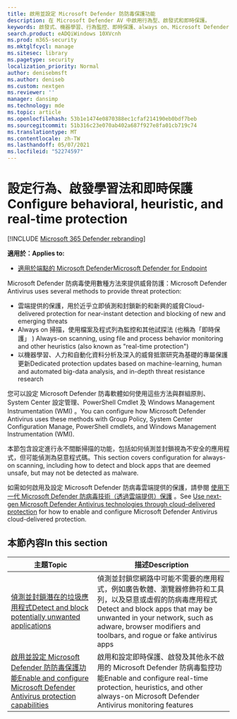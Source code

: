 ```yaml
---
title: 啟用並設定 Microsoft Defender 防防毒保護功能
description: 在 Microsoft Defender AV 中啟用行為型、啟發式和即時保護。
keywords: 啟發式、機器學習、行為監控、即時保護、always on、Microsoft Defender 防毒程式、反惡意程式碼、安全性、Defender
search.product: eADQiWindows 10XVcnh
ms.prod: m365-security
ms.mktglfcycl: manage
ms.sitesec: library
ms.pagetype: security
localization_priority: Normal
author: denisebmsft
ms.author: deniseb
ms.custom: nextgen
ms.reviewer: ''
manager: dansimp
ms.technology: mde
ms.topic: article
ms.openlocfilehash: 53b1e1474e0870388ec1cfaf214190eb0bdf7beb
ms.sourcegitcommit: 51b316c23e070ab402a687f927e8fa01cb719c74
ms.translationtype: MT
ms.contentlocale: zh-TW
ms.lasthandoff: 05/07/2021
ms.locfileid: "52274597"
---
```

# <a name="configure-behavioral-heuristic-and-real-time-protection"></a><span data-ttu-id="8b37d-104">設定行為、啟發學習法和即時保護</span><span class="sxs-lookup"><span data-stu-id="8b37d-104">Configure behavioral, heuristic, and real-time protection</span></span>

[!INCLUDE [Microsoft 365 Defender rebranding](../../includes/microsoft-defender.md)]


<span data-ttu-id="8b37d-105">**適用於：**</span><span class="sxs-lookup"><span data-stu-id="8b37d-105">**Applies to:**</span></span>

- [<span data-ttu-id="8b37d-106">適用於端點的 Microsoft Defender</span><span class="sxs-lookup"><span data-stu-id="8b37d-106">Microsoft Defender for Endpoint</span></span>](/microsoft-365/security/defender-endpoint/)

<span data-ttu-id="8b37d-107">Microsoft Defender 防病毒使用數種方法來提供威脅防護：</span><span class="sxs-lookup"><span data-stu-id="8b37d-107">Microsoft Defender Antivirus uses several methods to provide threat protection:</span></span>

- <span data-ttu-id="8b37d-108">雲端提供的保護，用於近乎立即偵測和封鎖新的和新興的威脅</span><span class="sxs-lookup"><span data-stu-id="8b37d-108">Cloud-delivered protection for near-instant detection and blocking of new and emerging threats</span></span>
- <span data-ttu-id="8b37d-109">Always on 掃描，使用檔案及程式列為監控和其他試探法 (也稱為「即時保護」 ) </span><span class="sxs-lookup"><span data-stu-id="8b37d-109">Always-on scanning, using file and process behavior monitoring and other heuristics (also known as "real-time protection")</span></span>
- <span data-ttu-id="8b37d-110">以機器學習、人力和自動化資料分析及深入的威脅抵禦研究為基礎的專屬保護更新</span><span class="sxs-lookup"><span data-stu-id="8b37d-110">Dedicated protection updates based on machine-learning, human and automated big-data analysis, and in-depth threat resistance research</span></span>

<span data-ttu-id="8b37d-111">您可以設定 Microsoft Defender 防毒軟體如何使用這些方法與群組原則、System Center 設定管理、PowerShell Cmdlet 及 Windows Management Instrumentation (WMI) 。</span><span class="sxs-lookup"><span data-stu-id="8b37d-111">You can configure how Microsoft Defender Antivirus uses these methods with Group Policy, System Center Configuration Manage, PowerShell cmdlets, and Windows Management Instrumentation (WMI).</span></span>

<span data-ttu-id="8b37d-112">本節包含設定進行永不間斷掃描的功能，包括如何偵測並封鎖視為不安全的應用程式，但可能偵測為惡意程式碼。</span><span class="sxs-lookup"><span data-stu-id="8b37d-112">This section covers configuration for always-on scanning, including how to detect and block apps that are deemed unsafe, but may not be detected as malware.</span></span>

<span data-ttu-id="8b37d-113">如需如何啟用及設定 Microsoft Defender 防病毒雲端提供的保護，請參閱 [使用下一代 Microsoft Defender 防病毒技術（透過雲端提供）保護](cloud-protection-microsoft-defender-antivirus.md) 。</span><span class="sxs-lookup"><span data-stu-id="8b37d-113">See [Use next-gen Microsoft Defender Antivirus technologies through cloud-delivered protection](cloud-protection-microsoft-defender-antivirus.md) for how to enable and configure Microsoft Defender Antivirus cloud-delivered protection.</span></span>

## <a name="in-this-section"></a><span data-ttu-id="8b37d-114">本節內容</span><span class="sxs-lookup"><span data-stu-id="8b37d-114">In this section</span></span>

 <span data-ttu-id="8b37d-115">主題</span><span class="sxs-lookup"><span data-stu-id="8b37d-115">Topic</span></span> | <span data-ttu-id="8b37d-116">描述</span><span class="sxs-lookup"><span data-stu-id="8b37d-116">Description</span></span>
---|---
[<span data-ttu-id="8b37d-117">偵測並封鎖潛在的垃圾應用程式</span><span class="sxs-lookup"><span data-stu-id="8b37d-117">Detect and block potentially unwanted applications</span></span>](detect-block-potentially-unwanted-apps-microsoft-defender-antivirus.md) | <span data-ttu-id="8b37d-118">偵測並封鎖您網路中可能不需要的應用程式，例如廣告軟體、瀏覽器修飾符和工具列，以及惡意或虛假的防病毒應用程式</span><span class="sxs-lookup"><span data-stu-id="8b37d-118">Detect and block apps that may be unwanted in your network, such as adware, browser modifiers and toolbars, and rogue or fake antivirus apps</span></span>
[<span data-ttu-id="8b37d-119">啟用並設定 Microsoft Defender 防防毒保護功能</span><span class="sxs-lookup"><span data-stu-id="8b37d-119">Enable and configure Microsoft Defender Antivirus protection capabilities</span></span>](configure-real-time-protection-microsoft-defender-antivirus.md) | <span data-ttu-id="8b37d-120">啟用和設定即時保護、啟發及其他永不啟用的 Microsoft Defender 防病毒監控功能</span><span class="sxs-lookup"><span data-stu-id="8b37d-120">Enable and configure real-time protection, heuristics, and other always-on Microsoft Defender Antivirus monitoring features</span></span>